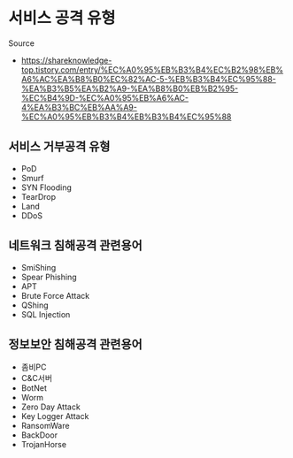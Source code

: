 # 서비스 공격 유형

Source
- https://shareknowledge-top.tistory.com/entry/%EC%A0%95%EB%B3%B4%EC%B2%98%EB%A6%AC%EA%B8%B0%EC%82%AC-5-%EB%B3%B4%EC%95%88-%EA%B3%B5%EA%B2%A9-%EA%B8%B0%EB%B2%95-%EC%B4%9D-%EC%A0%95%EB%A6%AC-4%EA%B3%BC%EB%AA%A9-%EC%A0%95%EB%B3%B4%EB%B3%B4%EC%95%88

## 서비스 거부공격 유형
- PoD
- Smurf
- SYN Flooding
- TearDrop
- Land
- DDoS

## 네트워크 침해공격 관련용어
- SmiShing
- Spear Phishing
- APT
- Brute Force Attack
- QShing
- SQL Injection

## 정보보안 침해공격 관련용어
- 좀비PC
- C&C서버
- BotNet
- Worm
- Zero Day Attack
- Key Logger Attack
- RansomWare
- BackDoor
- TrojanHorse